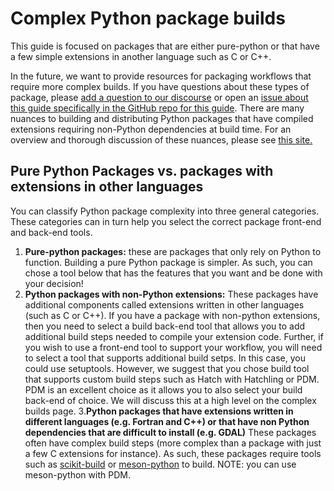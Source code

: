 # Complex Python package builds

This guide is focused on packages that are either pure-python or that
have a few simple extensions in another language such as C or C++.

In the future, we want to provide resources for packaging workflows that require more complex builds. If you have questions about these types of package, please [add a question to our discourse](https://pyopensci.discourse.group/) or open an [issue about this guide specifically in the GitHub repo for this guide](https://github.com/pyOpenSci/python-package-guide/issues). There are many nuances to building and distributing Python packages that have compiled extensions requiring non-Python dependencies at build time. For an overview and thorough discussion of these nuances, please see [this site.](https://pypackaging-native.github.io/)

## Pure Python Packages vs. packages with extensions in other languages

You can classify Python package complexity into three general categories. These
categories can in turn help you select the correct package front-end and
back-end tools.

1. **Pure-python packages:** these are packages that only rely on Python to function. Building a pure Python package is simpler. As such, you can chose a tool below that
   has the features that you want and be done with your decision!
2. **Python packages with non-Python extensions:** These packages have additional components called extensions written in other languages (such as C or C++). If you have a package with non-python extensions, then you need to select a build back-end tool that allows you to add additional build steps needed to compile your extension code. Further, if you wish to use a front-end tool to support your workflow, you will need to select a tool that
   supports additional build setps. In this case, you could use setuptools. However, we suggest that you chose build tool that supports custom build steps such as Hatch with Hatchling or PDM. PDM is an excellent choice as it allows you to also select your build back-end of choice. We will discuss this at a high level on the complex builds page.
3.**Python packages that have extensions written in different languages (e.g. Fortran and C++) or that have non Python dependencies that are difficult to install (e.g. GDAL)** These packages often have complex build steps (more complex than a package with just a few C extensions for instance). As such, these packages require tools such as [scikit-build](https://scikit-build.readthedocs.io/en/latest/)
   or [meson-python](https://mesonbuild.com/Python-module.html) to build. NOTE: you can use meson-python with PDM.

<!--
On this page, we will focus on using front-end tools to package pure python
packages. We will note if a package does have the flexibility to support other
back-ends and in turn more complex builds (*mentioned in #2 and #3 above*). -->
<!--
## COmbine the two sets of statement below...
ELI:
PDM supports C/Cython extensions too: https://pdm.fming.dev/latest/pyproject/build/#build-platform-specific-wheels

It does this by allowing you to write a python script that gets injected into a setuptools build process :) so that's not necessarily the greatest choice. It's a bit like using setuptools directly. ;)

Ralf:
Hatch only supports pure Python packages as of now. setuptools is still a very reasonable choice, and okay if all you have is a few C/Cython extensions. But I'd say you should probably recommend meson-python and scikit-build-core as the two best tools for building packages containing compiled extensions.


* link to ralf's blog and book on complex builds
* keep this page high level so we don't get weight downsides
* can use the examplePy repo stefan and I are working on that will test various build combinations

*****

ELI: It would be more accurate to say that PDM supports using PDM and setuptools at the same time, so you run setuptools to produce the C extensions and then PDM receives the compiled extension files (.so, .pyd) and packages it up alongside the pure python files.

Hatch - https://hatch.pypa.io/latest/config/build/#build-hooks uild hooks

Ralf -
Hatch has the worst take on building compiled code by some distance. Unless its author starts developing an understanding of build systems / needs, and implements support for PEP 517 build back-end hooks in pyproject.toml, it's pretty much a dead end.
****


 HEnry: Poetry will move to PEP 621 configuration in version 2.

* pdm, hatch and poetry all have "ways" of supporting c extensions via pdm-backend, hatchling and poetry's build back-end.
* poetry's support for C extensions is not fully developed and documented (yet). * Poetry doesn't offer a way to facilitate "communication" between poetry front end and another back-end like meson to build via a build hook. so while some have used it with other back-end builds it's not ideal for this application
* pdm and poetry both rely on setuptools for C extensions. pdm's support claims to be fully developed and documented. poetry claims nothing, and doesn't document it.
* hatch both offers a plugin type approach to support custom build steps
PDM (right now) is the only tool that supports other back-ends (hatch is working on this - 2 minor releases away)
At some point a build becomes so complex that you need to use a tool like scikit or meson to support that complexity.



**Setuptools** is the oldest tool in the above list. While it doesn't have a
friendly user front end, because "OG" tool that has been used for Python packaging for over a decade, we discuss it here.

**Hatch** and PDM are newer, more modern tool that support customization of any
part of your packaging steps. These tools also support some C and C++
extensions.


OFEK - Why use hatchlin vs pdm back-end -
File inclusion is more configurable and easier by default
There is already a rich ecosystem of plugins and a well-thought-out interface
Consistency since the official Python packaging tutorial uses Hatchling by default


Henry -
The scikit-hep cookie provides 11 back-ends including flit-core and hatchling, and I've moved packaging to flit-core, and lots of other things to hatchling, and I can say that hatching's defaults are much nicer than flit-core's. Hatching uses .gitignore to decide what to put in the sdist. Flit-core basically tries to keep its hands off of adding defaults, so you have to configure everything manually. To make it even more confusing, if you use flit instead of a standard tool like build, it will switch to using VCS and those ignored files won't be added - meaning it is really easy to have a project that doesn't support build, including various GitHub Actions. Hatchling wins this by a ton.

<!-- TODO: add - compatible with other build back-ends eg pdm can work with hatchling

Eli:
poetry: supports it, but is undocumented and uses setuptools under the hood, they plan to change how this works and then document it
pdm-back-end: supports it, and documents it -- and also uses setuptools under the hood
hatchling: permits you to define hooks for you to write your own custom build steps, including to build C++ extensions

-->

<!-- from eli about pdm
It would be more accurate to say that PDM supports using PDM and setuptools at the same time, so you run setuptools to produce the C extensions and then PDM receives the compiled extension files (.so, .pyd) and packages it up alongside the pure Python files.

Comment about hatch.
https://github.com/pyOpenSci/python-package-guide/pull/23#discussion_r1081108118

From ralf: There are no silver bullets here yet, no workflow tool is complete. Both Hatch and PDM are single-author tools, which is another concern. @eli-schwartz's assessment is unfortunately correct here I believe (at a high level at least, not sure about details). Hatch has the worst take on building compiled code by some distance. Unless its author starts developing an understanding of build systems / needs, and implements support for PEP 517 build back-end hooks in pyproject.toml, it's pretty much a dead end.

-->

<!--TODO Add examples of builds using each of the tools below?

pdm, hatch and poetry all have "ways" of supporting c extensions via pdm-build, hatchling and poetry's build back-end.
poetry's support for C extensions is not fully developed and documented (yet). Poetry doesn't offer a way to facilitate "communication" between poetry front end and another back-end like meson to build via a build hook.
PDM and hatch both offer a plugin type approach to support custom build steps
PDM (right now) is the only tool that supports other back-ends (hatch is working on this - 2 minor releases away)
At some point a build becomes so complex that you need to use a tool like scikit or meson to support that complexity.

CORRECTIONS:
pdm doesn't use plugins. Hatch does.
pdm and poetry both rely on setuptools for C extensions. pdm's support claims to be fully developed and documented. poetry claims nothing, and doesn't document it.


??
Poetry supports extensions written in other languages but this functionality is
currently undocumented.

Tools such as Setuptools, PDM, Hatch and Poetry all have some level of support
for C and C++ extensions.
Some Python packaging tools,
such as **Flit** and the **flit-core** build back-end only support pure-Python
package builds.
Some front-end packaging tools, such as PDM, allow you to use other
build back-ends such as **meson** and **scikit-build**.


me:
pdm, hatch and poetry all have "ways" of supporting c extensions via pdm-build, hatchling and poetry's build back-end.
poetry's support for C extensions is not fully developed and documented (yet). Poetry doesn't offer a way to facilitate "communication" between poetry front end and another back-end like meson to build via a build hook.
PDM and hatch both offer a plugin type approach to support custom build steps
PDM (right now) is the only tool that supports other back-ends (hatch is working on this - 2 minor releases away)
At some point a build becomes so complex that you need to use a tool like scikit or meson to support that complexity.
@eli-schwartz eli-schwartz 3 weeks ago
PDM and hatch both offer a plugin type approach to support custom build steps

ELI:
pdm doesn't use plugins. Hatch does.
pdm and poetry both rely on setuptools for C extensions. pdm's support claims to be fully developed and documented. poetry claims nothing, and doesn't document it.


https://pdm.fming.dev/latest/pyproject/build/#build-platform-specific-wheels
-->

<!-- https://github.com/pyOpenSci/python-package-guide/pull/23#discussion_r1071541329
ELI: A complex build could mean running a python script that processes some data file and produces a pure python module file.

Probably not common in the scientific community specifically, but I've seen quite a few setup.py files that contain custom build stages which e.g. build gettext locale catalogs.

The main point is that it is more "complex" than simply copying files or directories as-is into the built wheel.
-->
